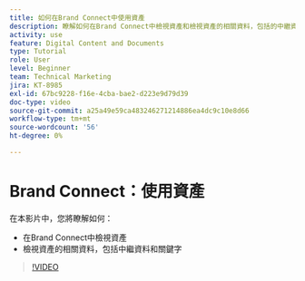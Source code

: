 ```yaml
---
title: 如何在Brand Connect中使用資產
description: 瞭解如何在Brand Connect中檢視資產和檢視資產的相關資料，包括的中繼資料和關鍵字 [!UICONTROL WORKFRONT DAM].
activity: use
feature: Digital Content and Documents
type: Tutorial
role: User
level: Beginner
team: Technical Marketing
jira: KT-8985
exl-id: 67bc9228-f16e-4cba-bae2-d223e9d79d39
doc-type: video
source-git-commit: a25a49e59ca483246271214886ea4dc9c10e8d66
workflow-type: tm+mt
source-wordcount: '56'
ht-degree: 0%

---
```


# Brand Connect：使用資產

在本影片中，您將瞭解如何：

* 在Brand Connect中檢視資產
* 檢視資產的相關資料，包括中繼資料和關鍵字

>[!VIDEO](https://video.tv.adobe.com/v/335247/?quality=12&learn=on)

